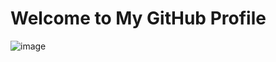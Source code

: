 # Welcome to My GitHub Profile
![image](https://github.com/user-attachments/assets/68995023-c46d-444d-8106-a2f460d3eb07)
